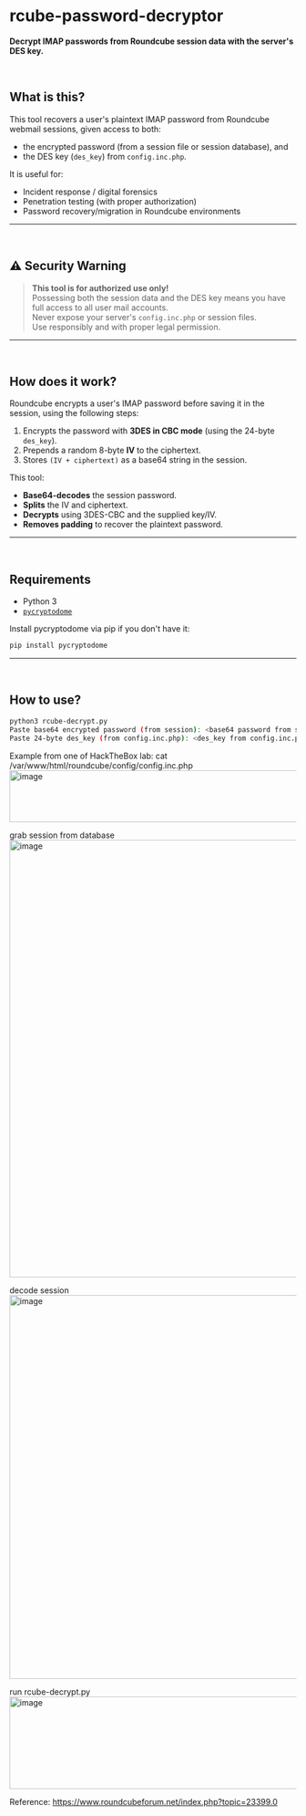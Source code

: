 # rcube-password-decryptor

**Decrypt IMAP passwords from Roundcube session data with the server's DES key.**  

<br>

## What is this?

This tool recovers a user's plaintext IMAP password from Roundcube webmail sessions, given access to both:
- the encrypted password (from a session file or session database), and
- the DES key (`des_key`) from `config.inc.php`.

It is useful for:
- Incident response / digital forensics
- Penetration testing (with proper authorization)
- Password recovery/migration in Roundcube environments

---
<br>
  

## ⚠️ Security Warning

> **This tool is for authorized use only!**  
> Possessing both the session data and the DES key means you have full access to all user mail accounts.  
> Never expose your server's `config.inc.php` or session files.  
> Use responsibly and with proper legal permission.

---
  <br>

## How does it work?

Roundcube encrypts a user's IMAP password before saving it in the session, using the following steps:
1. Encrypts the password with **3DES in CBC mode** (using the 24-byte `des_key`).
2. Prepends a random 8-byte **IV** to the ciphertext.
3. Stores `(IV + ciphertext)` as a base64 string in the session.

This tool:
- **Base64-decodes** the session password.
- **Splits** the IV and ciphertext.
- **Decrypts** using 3DES-CBC and the supplied key/IV.
- **Removes padding** to recover the plaintext password.

---
  <br>

## Requirements

- Python 3
- [`pycryptodome`](https://pypi.org/project/pycryptodome/)

Install pycryptodome via pip if you don't have it:

```bash
pip install pycryptodome
```

---
<br>
  
## How to use?


```bash 
python3 rcube-decrypt.py 
Paste base64 encrypted password (from session): <base64 password from session>
Paste 24-byte des_key (from config.inc.php): <des_key from config.inc.php>
```

Example from one of HackTheBox lab:
cat /var/www/html/roundcube/config/config.inc.php
<img width="601" height="91" alt="image" src="https://github.com/user-attachments/assets/8aee1878-c80c-4968-8698-228957695230" />

grab session from database
<img width="1361" height="767" alt="image" src="https://github.com/user-attachments/assets/cef6251f-42c2-4ed0-863e-c627654048d1" />

decode session
<img width="1688" height="673" alt="image" src="https://github.com/user-attachments/assets/99cdf8e5-f2e2-4713-8a4f-f3156aed0267" />

run rcube-decrypt.py
<img width="823" height="162" alt="image" src="https://github.com/user-attachments/assets/38b2027d-31b0-47ee-b061-4a55c587eb64" />



Reference: https://www.roundcubeforum.net/index.php?topic=23399.0

